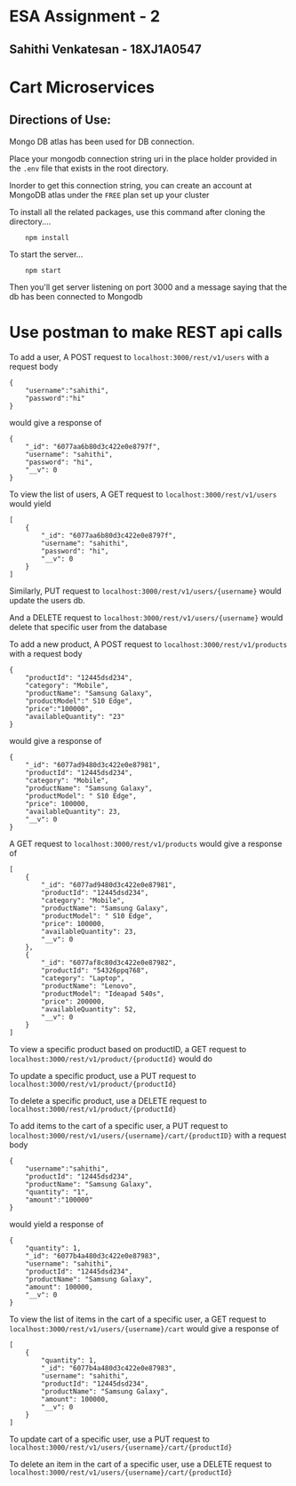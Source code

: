 # ESA Assignment - 2 
## Sahithi Venkatesan - 18XJ1A0547
# Cart Microservices
## Directions of Use:
Mongo DB atlas has been used for DB connection. 

Place your mongodb connection string uri in the place holder provided in the ```.env``` file that exists in the root directory.

Inorder to get this connection string, you can create an account at MongoDB atlas under the ```FREE``` plan set up your cluster


To install all the related packages, use this command after cloning the directory....
```
    npm install
```
To start the server...
```
    npm start
```
Then you'll get server listening on port 3000 and a message saying that the db has been connected to Mongodb

# Use postman to make REST api calls
To add a user,
A POST request to ``` localhost:3000/rest/v1/users ``` with a request body
```
{
    "username":"sahithi",
    "password":"hi"
}
```
would give a response of 

```
{
    "_id": "6077aa6b80d3c422e0e8797f",
    "username": "sahithi",
    "password": "hi",
    "__v": 0
}
```
To view the list of users, 
A GET request to ``` localhost:3000/rest/v1/users ``` would yield
```
[
    {
        "_id": "6077aa6b80d3c422e0e8797f",
        "username": "sahithi",
        "password": "hi",
        "__v": 0
    }
]
```
Similarly, PUT request to ```localhost:3000/rest/v1/users/{username}``` would update the users db.

And a DELETE request to  ```localhost:3000/rest/v1/users/{username}``` would delete that specific user from the database

To add a new product, 
A POST request to ```localhost:3000/rest/v1/products``` with a request body
```
{
    "productId": "12445dsd234",
    "category": "Mobile",
    "productName": "Samsung Galaxy",
    "productModel":" S10 Edge",
    "price":"100000",
    "availableQuantity": "23"
}
```
would give a response of
```
{
    "_id": "6077ad9480d3c422e0e87981",
    "productId": "12445dsd234",
    "category": "Mobile",
    "productName": "Samsung Galaxy",
    "productModel": " S10 Edge",
    "price": 100000,
    "availableQuantity": 23,
    "__v": 0
}
```
A GET request to ```localhost:3000/rest/v1/products``` would give a response of

```
[
    {
        "_id": "6077ad9480d3c422e0e87981",
        "productId": "12445dsd234",
        "category": "Mobile",
        "productName": "Samsung Galaxy",
        "productModel": " S10 Edge",
        "price": 100000,
        "availableQuantity": 23,
        "__v": 0
    },
    {
        "_id": "6077af8c80d3c422e0e87982",
        "productId": "54326ppq768",
        "category": "Laptop",
        "productName": "Lenovo",
        "productModel": "Ideapad 540s",
        "price": 200000,
        "availableQuantity": 52,
        "__v": 0
    }
]
```
To view a specific product based on productID, a GET request to ```localhost:3000/rest/v1/product/{productId}``` would do

To update a specific product, use a PUT request to ```localhost:3000/rest/v1/product/{productId}```

To delete a specific product, use a DELETE request to ```localhost:3000/rest/v1/product/{productId}```

To add items to the cart of a specific user, a PUT request to ```localhost:3000/rest/v1/users/{username}/cart/{productID}``` with a request body
```
{
    "username":"sahithi",
    "productId": "12445dsd234",
    "productName": "Samsung Galaxy",
    "quantity": "1",
    "amount":"100000"
}

```
would yield a response of 

```
{
    "quantity": 1,
    "_id": "6077b4a480d3c422e0e87983",
    "username": "sahithi",
    "productId": "12445dsd234",
    "productName": "Samsung Galaxy",
    "amount": 100000,
    "__v": 0
}
```
To view the list of items in the cart of a specific user, a GET request to ```localhost:3000/rest/v1/users/{username}/cart``` would give a response of 
```
[
    {
        "quantity": 1,
        "_id": "6077b4a480d3c422e0e87983",
        "username": "sahithi",
        "productId": "12445dsd234",
        "productName": "Samsung Galaxy",
        "amount": 100000,
        "__v": 0
    }
]
```

To update cart of a specific user, use a PUT request to ```localhost:3000/rest/v1/users/{username}/cart/{productId}```

To delete an item in the cart of a specific user, use a DELETE request to ```localhost:3000/rest/v1/users/{username}/cart/{productId}```








